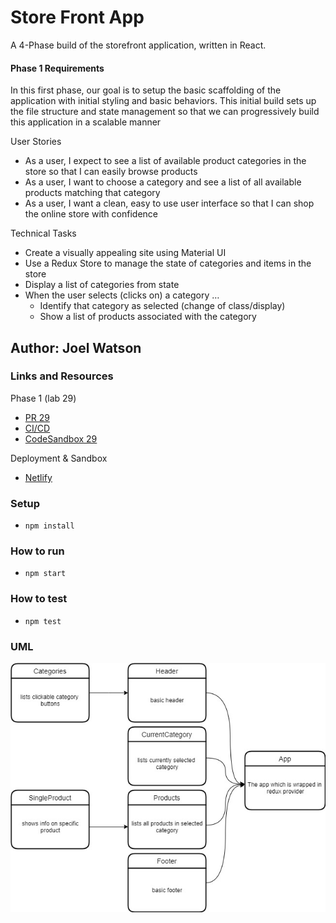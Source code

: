 # Store Front App

A 4-Phase build of the storefront application, written in React.

#### Phase 1 Requirements

In this first phase, our goal is to setup the basic scaffolding of the
application with initial styling and basic behaviors. This initial build sets up
the file structure and state management so that we can progressively build this
application in a scalable manner

User Stories

- As a user, I expect to see a list of available product categories in the store so that I can easily browse products
- As a user, I want to choose a category and see a list of all available products matching that category
- As a user, I want a clean, easy to use user interface so that I can shop the online store with confidence

Technical Tasks

- Create a visually appealing site using Material UI
- Use a Redux Store to manage the state of categories and items in the store
- Display a list of categories from state
- When the user selects (clicks on) a category …
  - Identify that category as selected (change of class/display)
  - Show a list of products associated with the category

## Author: Joel Watson

### Links and Resources

Phase 1 (lab 29)

- [PR 29](https://github.com/401-advanced-javascript-joel/store-front/pull/1)
- [CI/CD](https://github.com/401-advanced-javascript-joel/store-front/pull/1/checks)
- [CodeSandbox 29](https://codesandbox.io/s/store-front-phase-1-ybooz)

Deployment & Sandbox

- [Netlify](https://peaceful-curran-96d1bd.netlify.app/)

### Setup

- `npm install`

### How to run

- `npm start`

### How to test

- `npm test`

### UML

![UML 29](https://raw.githubusercontent.com/401-advanced-javascript-joel/store-front/master/assets/lab-29.jpg)
